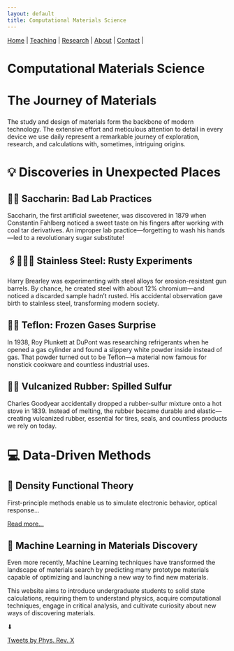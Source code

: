 ```yaml
---
layout: default
title: Computational Materials Science
---
```


<nav>
  <a href="/">Home</a> |
  <a href="/teaching.html">Teaching</a> |
  <a href="/research.html">Research</a> |
  <a href="/about.html">About</a> |
  <a href="/contact.html">Contact</a> |
</nav>

# Computational Materials Science


<div class="grid">

  <div class="card">
    <h2 style="font-size: 28px;">The Journey of Materials</h2>
    <p>
      The study and design of materials form the backbone of modern technology. The extensive effort and meticulous attention to detail in every device we use daily represent a remarkable journey of exploration, research, and calculations with, sometimes, intriguing origins.
    </p>
  </div>

<h2 style="font-size: 28px;">💡 Discoveries in Unexpected Places</h2>


<div class="card">
  <h2> 🍬🍭 Saccharin: Bad Lab Practices</h2>
  <p>
    Saccharin, the first artificial sweetener, was discovered in 1879 when Constantin Fahlberg noticed a sweet taste on his fingers after working with coal tar derivatives. An improper lab practice—forgetting to wash his hands—led to a revolutionary sugar substitute!
  </p>
</div>

<div class="card">
  <h2>🖇️👩🏻‍🏭 Stainless Steel: Rusty Experiments</h2>
  <p>
    Harry Brearley was experimenting with steel alloys for erosion-resistant gun barrels. By chance, he created steel with about 12% chromium—and noticed a discarded sample hadn’t rusted. His accidental observation gave birth to stainless steel, transforming modern society.
  </p>
</div>

<div class="card">
  <h2>🧪🍳 Teflon: Frozen Gases Surprise</h2>
  <p>
    In 1938, Roy Plunkett at DuPont was researching refrigerants when he opened a gas cylinder and found a slippery white powder inside instead of gas. That powder turned out to be Teflon—a material now famous for nonstick cookware and countless industrial uses.
  </p>
</div>

<div class="card">
  <h2>🔋🛞 Vulcanized Rubber: Spilled Sulfur</h2>
  <p>
    Charles Goodyear accidentally dropped a rubber-sulfur mixture onto a hot stove in 1839. Instead of melting, the rubber became durable and elastic—creating vulcanized rubber, essential for tires, seals, and countless products we rely on today.
  </p>
</div>

<h2 style="font-size: 28px;"> 💻 Data-Driven Methods</h2>


<div class="card">
  <h2>🔄 Density Functional Theory</h2>
  <p>
    First-principle methods enable us to simulate electronic behavior, optical response...
  </p>

  <div class="more-text" style="display: none;">
    <pre><code>
Initial ρ(r)
     ↓
Compute veff(r)
     ↓
Solve Kohn-Sham
     ↓
Update ρ(r), Etot
     ↓
Converged?
  ↙     ↘
No       Yes
↓         ↓
Loop   Output Data
    </code></pre>
  </div>

  <a href="#" class="read-more">Read more...</a>
</div>




  <div class="card">
    <h2> 🧠 Machine Learning in Materials Discovery</h2>
    <p>
      Even more recently, Machine Learning techniques have transformed the landscape of materials search by predicting many prototype materials capable of optimizing and launching a new way to find new materials.
    </p>
    <p>
      This website aims to introduce undergraduate students to solid state calculations, requiring them to understand physics, acquire computational techniques, engage in critical analysis, and cultivate curiosity about new ways of discovering materials.
    </p>
  </div>

</div>

⬇

<a class="twitter-timeline"
   data-height="600"
   data-theme="dark"
   href="https://twitter.com/PhysRevX">
  Tweets by Phys. Rev. X
</a>
<script defer src="https://platform.twitter.com/widgets.js" charset="utf-8"></script>


<script>
  document.addEventListener('DOMContentLoaded', function() {
    document.querySelectorAll('.read-more').forEach(function(link) {
      link.addEventListener('click', function(e) {
        e.preventDefault();
        const card = link.closest('.card');
        const moreText = card.querySelector('.more-text');
        if (moreText.style.display === 'none') {
          moreText.style.display = 'block';
          link.textContent = 'Read less...';
        } else {
          moreText.style.display = 'none';
          link.textContent = 'Read more...';
        }
      });
    });
  });
</script>


